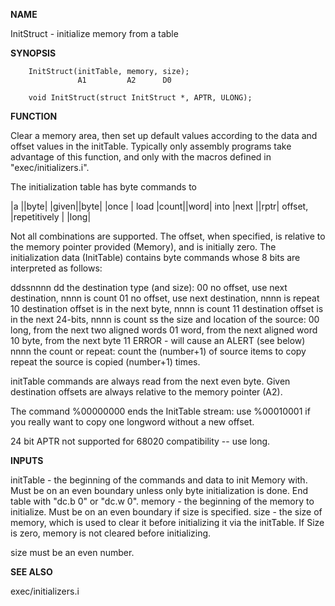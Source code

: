 
**NAME**

InitStruct - initialize memory from a table

**SYNOPSIS**

```
    InitStruct(initTable, memory, size);
               A1         A2      D0

    void InitStruct(struct InitStruct *, APTR, ULONG);

```
**FUNCTION**

Clear a memory area, then set up default values according to
the data and offset values in the initTable.  Typically only assembly
programs take advantage of this function, and only with the macros
defined in &#034;exec/initializers.i&#034;.

The initialization table has byte commands to

|a    ||byte|      |given||byte|         |once         |
load |count||word| into |next ||rptr| offset, |repetitively |
|long|

Not all combinations are supported.  The offset, when specified, is
relative to the memory pointer provided (Memory), and is initially
zero.  The initialization data (InitTable) contains byte commands
whose 8 bits are interpreted as follows:

ddssnnnn
dd  the destination type (and size):
00  no offset, use next destination, nnnn is count
01  no offset, use next destination, nnnn is repeat
10  destination offset is in the next byte, nnnn is count
11  destination offset is in the next 24-bits, nnnn is count
ss  the size and location of the source:
00  long, from the next two aligned words
01  word, from the next aligned word
10  byte, from the next byte
11  ERROR - will cause an ALERT (see below)
nnnn  the count or repeat:
count  the (number+1) of source items to copy
repeat  the source is copied (number+1) times.

initTable commands are always read from the next even byte. Given
destination offsets are always relative to the memory pointer (A2).

The command %00000000 ends the InitTable stream: use %00010001 if you
really want to copy one longword without a new offset.

24 bit APTR not supported for 68020 compatibility -- use long.

**INPUTS**

initTable - the beginning of the commands and data to init
Memory with.  Must be on an even boundary unless only
byte initialization is done.  End table with &#034;dc.b 0&#034;
or &#034;dc.w 0&#034;.
memory - the beginning of the memory to initialize.  Must be
on an even boundary if size is specified.
size - the size of memory, which is used to clear it before
initializing it via the initTable.  If Size is zero,
memory is not cleared before initializing.

size must be an even number.

**SEE ALSO**

exec/initializers.i

